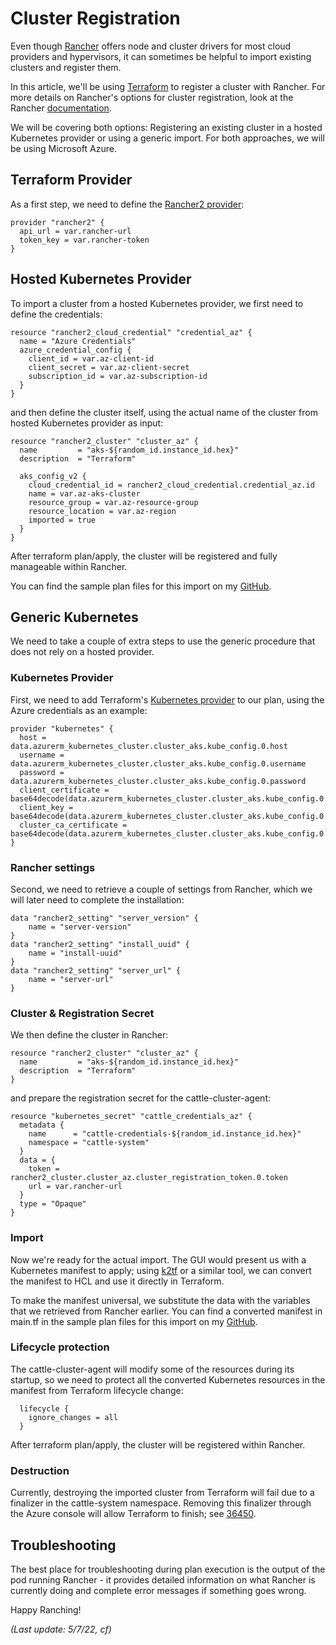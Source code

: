 # Cluster Registration

Even though [Rancher](https://rancher.com/) offers node and cluster drivers for most cloud providers and hypervisors, it can sometimes be helpful to import existing clusters and register them.

In this article, we'll be using [Terraform](https://www.terraform.io/) to register a cluster with Rancher. For more details on Rancher's options for cluster registration, look at the Rancher [documentation](https://rancher.com/docs/rancher/v2.6/en/cluster-provisioning/registered-clusters/).

We will be covering both options: Registering an existing cluster in a hosted Kubernetes provider or using a generic import. For both approaches, we will be using Microsoft Azure.

## Terraform Provider

As a first step, we need to define the [Rancher2 provider](https://www.terraform.io/docs/providers/rancher2/index.html):

```
provider "rancher2" {
  api_url = var.rancher-url
  token_key = var.rancher-token
}
```

## Hosted Kubernetes Provider

To import a cluster from a hosted Kubernetes provider, we first need to define the credentials:

```
resource "rancher2_cloud_credential" "credential_az" {
  name = "Azure Credentials"
  azure_credential_config {
    client_id = var.az-client-id
    client_secret = var.az-client-secret
    subscription_id = var.az-subscription-id
  }
}
```

and then define the cluster itself, using the actual name of the cluster from hosted Kubernetes provider as input:

```
resource "rancher2_cluster" "cluster_az" {
  name         = "aks-${random_id.instance_id.hex}"
  description  = "Terraform"

  aks_config_v2 {
    cloud_credential_id = rancher2_cloud_credential.credential_az.id
    name = var.az-aks-cluster
    resource_group = var.az-resource-group
    resource_location = var.az-region
    imported = true
  }
}
```

After terraform plan/apply, the cluster will be registered and fully manageable within Rancher.

You can find the sample plan files for this import on my [GitHub](https://github.com/chfrank-cgn/Rancher/tree/master/aks-import-1).

## Generic Kubernetes

We need to take a couple of extra steps to use the generic procedure that does not rely on a hosted provider.

### Kubernetes Provider

First, we need to add Terraform's [Kubernetes provider](https://registry.terraform.io/providers/hashicorp/kubernetes/2.11.0) to our plan, using the Azure credentials as an example:

```
provider "kubernetes" {
  host = data.azurerm_kubernetes_cluster.cluster_aks.kube_config.0.host
  username = data.azurerm_kubernetes_cluster.cluster_aks.kube_config.0.username
  password = data.azurerm_kubernetes_cluster.cluster_aks.kube_config.0.password
  client_certificate = base64decode(data.azurerm_kubernetes_cluster.cluster_aks.kube_config.0.client_certificate)
  client_key = base64decode(data.azurerm_kubernetes_cluster.cluster_aks.kube_config.0.client_key)
  cluster_ca_certificate = base64decode(data.azurerm_kubernetes_cluster.cluster_aks.kube_config.0.cluster_ca_certificate)
}
```

### Rancher settings

Second, we need to retrieve a couple of settings from Rancher, which we will later need to complete the installation:

```
data "rancher2_setting" "server_version" {
    name = "server-version"
}
data "rancher2_setting" "install_uuid" {
    name = "install-uuid"
}
data "rancher2_setting" "server_url" {
    name = "server-url"
}
```

### Cluster & Registration Secret

We then define the cluster in Rancher:

```
resource "rancher2_cluster" "cluster_az" {
  name         = "aks-${random_id.instance_id.hex}"
  description  = "Terraform"
}
```

and prepare the registration secret for the cattle-cluster-agent:

```
resource "kubernetes_secret" "cattle_credentials_az" {
  metadata {
    name      = "cattle-credentials-${random_id.instance_id.hex}"
    namespace = "cattle-system"
  }
  data = {
    token = rancher2_cluster.cluster_az.cluster_registration_token.0.token
    url = var.rancher-url
  }
  type = "Opaque"
}
```

### Import

Now we're ready for the actual import. The GUI would present us with a Kubernetes manifest to apply; using [k2tf](https://github.com/sl1pm4t/k2tf) or a similar tool, we can convert the manifest to HCL and use it directly in Terraform.

To make the manifest universal, we substitute the data with the variables that we retrieved from Rancher earlier. You can find a converted manifest in main.tf in the sample plan files for this import on my [GitHub](https://github.com/chfrank-cgn/Rancher/tree/master/aks-import-2).

### Lifecycle protection

The cattle-cluster-agent will modify some of the resources during its startup, so we need to protect all the converted Kubernetes resources in the manifest from Terraform lifecycle change:

```
  lifecycle {
    ignore_changes = all
  }
```

After terraform plan/apply, the cluster will be registered within Rancher.

### Destruction

Currently, destroying the imported cluster from Terraform will fail due to a finalizer in the cattle-system namespace. Removing this finalizer through the Azure console will allow Terraform to finish; see [36450](https://github.com/rancher/rancher/issues/36450).

## Troubleshooting

The best place for troubleshooting during plan execution is the output of the pod running Rancher - it provides detailed information on what Rancher is currently doing and complete error messages if something goes wrong.

Happy Ranching!

*(Last update: 5/7/22, cf)*

